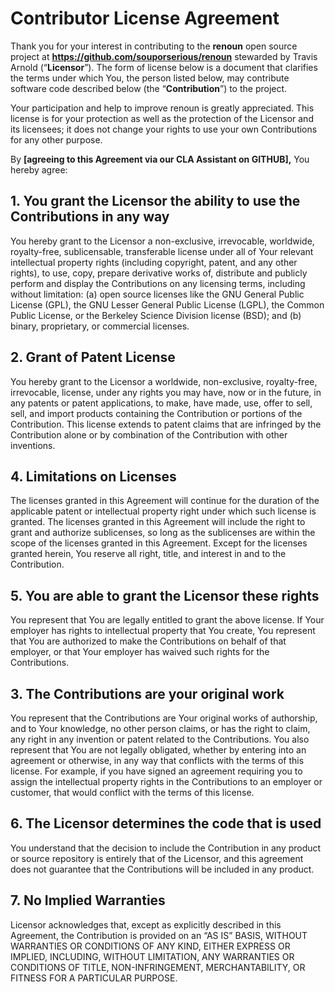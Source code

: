 # Contributor License Agreement

Thank you for your interest in contributing to the **renoun** open source project at **https://github.com/souporserious/renoun** stewarded by Travis Arnold (“**Licensor**”). The form of license below is a document that clarifies the terms under which You, the person listed below, may contribute software code described below (the “**Contribution**”) to the project.

Your participation and help to improve renoun is greatly appreciated. This license is for your protection as well as the protection of the Licensor and its licensees; it does not change your rights to use your own Contributions for any other purpose.

By **\[agreeing to this Agreement via our CLA Assistant on GITHUB\],** You hereby agree:

## 1. You grant the Licensor the ability to use the Contributions in any way

You hereby grant to the Licensor a non-exclusive, irrevocable, worldwide, royalty-free, sublicensable, transferable license under all of Your relevant intellectual property rights (including copyright, patent, and any other rights), to use, copy, prepare derivative works of, distribute and publicly perform and display the Contributions on any licensing terms, including without limitation: (a) open source licenses like the GNU General Public License (GPL), the GNU Lesser General Public License (LGPL), the Common Public License, or the Berkeley Science Division license (BSD); and (b) binary, proprietary, or commercial licenses.

## 2. Grant of Patent License

You hereby grant to the Licensor a worldwide, non-exclusive, royalty-free, irrevocable, license, under any rights you may have, now or in the future, in any patents or patent applications, to make, have made, use, offer to sell, sell, and import products containing the Contribution or portions of the Contribution. This license extends to patent claims that are infringed by the Contribution alone or by combination of the Contribution with other inventions.

## 4. Limitations on Licenses

The licenses granted in this Agreement will continue for the duration of the applicable patent or intellectual property right under which such license is granted. The licenses granted in this Agreement will include the right to grant and authorize sublicenses, so long as the sublicenses are within the scope of the licenses granted in this Agreement. Except for the licenses granted herein, You reserve all right, title, and interest in and to the Contribution.

## 5. You are able to grant the Licensor these rights

You represent that You are legally entitled to grant the above license. If Your employer has rights to intellectual property that You create, You represent that You are authorized to make the Contributions on behalf of that employer, or that Your employer has waived such rights for the Contributions.

## 3. The Contributions are your original work

You represent that the Contributions are Your original works of authorship, and to Your knowledge, no other person claims, or has the right to claim, any right in any invention or patent related to the Contributions. You also represent that You are not legally obligated, whether by entering into an agreement or otherwise, in any way that conflicts with the terms of this license. For example, if you have signed an agreement requiring you to assign the intellectual property rights in the Contributions to an employer or customer, that would conflict with the terms of this license.

## 6. The Licensor determines the code that is used

You understand that the decision to include the Contribution in any product or source repository is entirely that of the Licensor, and this agreement does not guarantee that the Contributions will be included in any product.

## 7. No Implied Warranties

Licensor acknowledges that, except as explicitly described in this Agreement, the Contribution is provided on an “AS IS” BASIS, WITHOUT WARRANTIES OR CONDITIONS OF ANY KIND, EITHER EXPRESS OR IMPLIED, INCLUDING, WITHOUT LIMITATION, ANY WARRANTIES OR CONDITIONS OF TITLE, NON-INFRINGEMENT, MERCHANTABILITY, OR FITNESS FOR A PARTICULAR PURPOSE.
